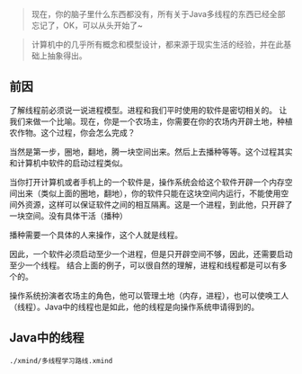> 现在，你的脑子里什么东西都没有，所有关于Java多线程的东西已经全部忘记了，OK，可以从头开始了~

> 计算机中的几乎所有概念和模型设计，都来源于现实生活的经验，并在此基础上抽象得出。

## 前因

了解线程前必须说一说进程模型。进程和我们平时使用的软件是密切相关的。 让我们来做一个比喻。现在，你是一个农场主，你需要在你的农场内开辟土地，种植农作物。这个过程，你会怎么完成？

当然是第一步，圈地，翻地，腾一块空间出来。然后上去播种等等。这个过程其实和计算机中软件的启动过程类似。

当你打开计算机或者手机上的一个软件是，操作系统会给这个软件开辟一个内存空间出来（类似上面的圈地，翻地），你的软件只能在这块空间内运行，不能使用空间外资源，这样可以保证软件之间的相互隔离。这是一个进程，到此他，只开辟了一块空间。没有具体干活（播种）

播种需要一个具体的人来操作，这个人就是线程。

因此，一个软件必须启动至少一个进程，但是只开辟空间不够，因此，还需要启动至少一个线程。 结合上面的例子，可以很自然的理解，进程和线程都是可以有多个的。

操作系统扮演者农场主的角色，他可以管理土地（内存，进程），也可以使唤工人（线程）。Java中的线程也是如此，他的线程是向操作系统申请得到的。

## Java中的线程


```xmind preview
./xmind/多线程学习路线.xmind
```